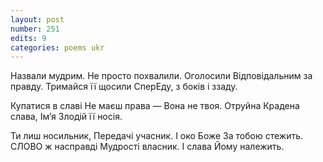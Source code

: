```yaml
---
layout: post
number: 251
edits: 9
categories: poems ukr
---
```


Назвали мудрим.
Не просто похвалили. 
Оголосили 
Відповідальним за правду. 
Тримайся її щосили
СперЕду, з боків і ззаду.

Купатися в славі 
Не маєш права —
Вона не твоя. 
Отруйна 
Крадена слава, 
Ім’я Злодій її носія.

Ти лиш носильник, 
Передачі учасник.
І око Боже
За тобою стежить.
СЛОВО ж насправді 
Мудрості власник.
І слава Йому належить.

